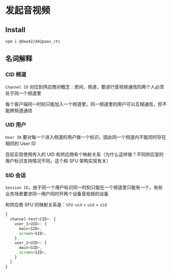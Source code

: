 # 发起音视频

## Install

```bash
npm i @dao42/d42paas_rtc
```

## 名词解释

### CID 频道

`Channel ID` 对应到供应商对概念：房间，频道，要进行音视频通信的两个人必须处于同一个频道里

每个客户端同一时刻只能加入一个频道里，同一频道里的用户可以互相通信，但不能跨频道通信

### UID 用户

`User ID` 要对每一个进入频道的用户做一个标识，因此同一个频道内不能同时存在相同的 User ID

目前实现使用传入的 UID 和供应商有个映射关系（为什么这样做？不同供应室的用户标识支持情况不同，这个和 SFU 架构实现有关）

### SID 会话

`Session ID`，由于同一个用户标识同一时刻只能在一个频道里只能有一个，有些业务场景要求同一用户同时开两个设备音视频的设备

和供应商 SFU 的映射关系是：`SFU-uid` = `uid` + `sid`

```typescript
{
  channel-test<CID>: {
    user_1<UID>: {
      main<SID>,
      screen<SID>,
    },
    user_2<UID>: {
      main<SID>,
      screen<SID>,
    }
  }
}
```

